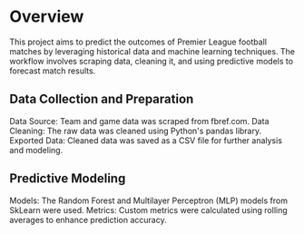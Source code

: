 # Overview

This project aims to predict the outcomes of Premier League football matches by leveraging historical data and machine learning techniques. The workflow involves scraping data, cleaning it, and using predictive models to forecast match results.

## Data Collection and Preparation

Data Source: Team and game data was scraped from fbref.com.
Data Cleaning: The raw data was cleaned using Python's pandas library.
Exported Data: Cleaned data was saved as a CSV file for further analysis and modeling.

## Predictive Modeling

Models: The Random Forest and Multilayer Perceptron (MLP) models from SkLearn were used.
Metrics: Custom metrics were calculated using rolling averages to enhance prediction accuracy.
